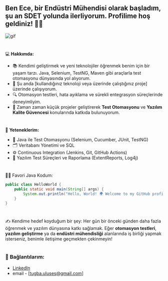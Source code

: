 ## Ben **Ece**, bir Endüstri Mühendisi olarak başladım, şu an SDET yolunda ilerliyorum. Profilime hoş geldiniz! 🧴🍬

![gif](https://i.giphy.com/media/v1.Y2lkPTc5MGI3NjExM293ZHdrb2R0Nm1ydG56YzNjdWpuc25pN3Jud2t1ZXBkdmozNDd4ZyZlcD12MV9pbnRlcm5hbF9naWZfYnlfaWQmY3Q9Zw/xT9DPIlGnuHpr2yObu/giphy.gif)
#
💻 **Hakkımda:**
- 📚 Kendimi geliştirmek ve yeni teknolojiler öğrenmek benim için bir yaşam tarzı. Java, Selenium, TestNG, Maven gibi araçlarla test otomasyonu dünyasında yol alıyorum.
- 🌱 Şu anda [kullandığınız teknoloji veya üzerinde çalıştığınız proje] üzerinde çalışıyorum.
- 🔍 Otomasyon testleri, hata ayıklama ve sürekli entegrasyon süreçlerinde deneyimliyim.
- 🤖 Zaman zaman küçük projeler geliştirerek **Test Otomasyonu** ve **Yazılım Kalite Güvencesi** konularında katkıda bulunuyorum.
#
🌟 **Yeteneklerim:**
- 🚀 Java ile Test Otomasyonu (Selenium, Cucumber, JUnit, TestNG)
- 🗂️ Veritabanı Yönetimi ve SQL
- ⚙️ Continuous Integration (Jenkins, Git, GitHub Actions)
- 🧪 Yazılım Test Süreçleri ve Raporlama (ExtentReports, Log4j)
#
👨‍💻 Favori Java Kodum:
```java
public class HelloWorld {
    public static void main(String[] args) {
        System.out.println("Hello, World! 🌍 Welcome to my GitHub profile! 🚀");
    }
}
```
#
✍️ Kendime hedef koyduğum bir şey: Her gün bir önceki günden daha fazla öğrenmek ve yazılım dünyasına katkı sağlamak. Eğer **otomasyon testleri**, **yazılım geliştirme** ya da **endüstri mühendisliği** alanlarında iş birliği yapmak isterseniz, benimle iletişime geçmekten çekinmeyin!
#
### 🔗 **Bağlantılarım:**
- [LinkedIn](https://www.linkedin.com/in/tecetin)
- email - [tugba.uluses@gmail.com]

